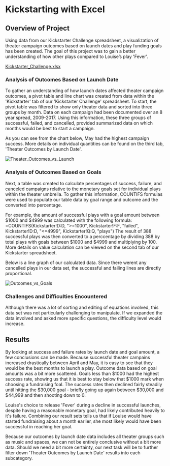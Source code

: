 # Kickstarting with Excel

## Overview of Project

Using data from our Kickstarter Challenge spreadsheet, a visualization of theater campaign outcomes based on launch dates and play funding goals has been created. The goal of this project was to gain a better understanding of how other plays compared to Louise’s play 'Fever'.

[Kickstarter_Challenge.xlsx](https://github.com/brefrank/kickstarter-analysis/files/7157197/Kickstarter_Challenge.xlsx)

### Analysis of Outcomes Based on Launch Date

To gather an understanding of how launch dates affected theater campaign outcomes, a pivot table and line chart was created from data within the 'Kickstarter' tab of our 'Kickstarter Challenge' spreadsheet. To start, the pivot table was filtered to show only theater data and sorted into three groups by month. Data on each campaign had been documented over an 8 year spread, 2009-2017. Using this information, these three groups of successful, failed, and cancelled, provided summarized data on which months would be best to start a campaign. 

As you can see from the chart below, May had the highest campaign success. More details on individual quantities can be found on the third tab, 'Theater Outcomes by Launch Date'.

![Theater_Outcomes_vs_Launch](https://user-images.githubusercontent.com/90646961/133155798-5654bb44-ceb8-4a9d-a8ae-6d3cefab3dc4.png)

### Analysis of Outcomes Based on Goals

Next, a table was created to calculate percentages of success, failure, and canceled campaigns relative to the monetary goals set for individual plays within the theater umbrella. To gather this information, COUNTIFS formulas were used to populate our table data by goal range and outcome and the converted into percentage. 

For example, the amount of successful plays with a goal amount between $1000 and $4999 was calculated with the following formula:
=COUNTIFS(Kickstarter!D:D, ">=1000", Kickstarter!F:F, "failed", Kickstarter!D:D, "<=4999", Kickstarter!Q:Q, "plays")
The result of 388 successful plays was then converted to a perccentage by dividing 388 by total plays with goals between $1000 and $4999 and multiplying by 100. More details on value calculation can be viewed on the second tab of our Kickstarter spreadsheet. 

Below is a line graph of our calculated data. Since there werent any cancelled plays in our data set, the successful and failing lines are directly proportional. 

![Outcomes_vs_Goals](https://user-images.githubusercontent.com/90646961/133854389-8b5fe018-240e-42e7-9c38-a17ccafc264f.png)

### Challenges and Difficulties Encountered

Although there was a lot of sorting and editing of equations involved, this data set was not particularly challenging to manipulate. If we expanded the data involved and asked more specific questions, the difficulty level would increase.

## Results

By looking at success and failure rates by launch date and goal amount, a few conclusions can be made. Because successful theater campains increased drastically between April and May, it is easy to see that they would be the best months to launch a play. Outcome data based on goal amounts was a bit more scattered. Goals less than $1000 had the highest success rate, showing us that it is best to stay below that $1000 mark when choosing a fundraising foal. The success rates then declined fairly steadily until hitting the $30,000 goal - briefly going up again between $30,000 and $44,999 and then shooting down to 0. 

Louise's choice to release 'Fever' during a decline in successful launches, despite having a reasonable  monetary goal, had likely contributed heavily to it's failure. Combining our result sets tells us that if Louise would have started fundraising about a month earlier, she most likely would have been successful in reaching her goal. 

Because our outcomes by launch date data includes all theater groups such as music and spaces, we can not be entirely conclusive without a bit more data. Should we need a bit more certainty, our next task will be to further filter down 'Theater Outcomes by Launch Date' results into each subcategory.   
